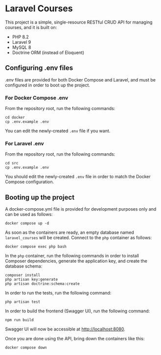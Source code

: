 # Laravel Courses

This project is a simple, single-resource RESTful CRUD API for managing courses, and it is built on:

- PHP 8.2
- Laravel 9
- MySQL 8
- Doctrine ORM (instead of Eloquent)

## Configuring .env files

.env files are provided for both Docker Compose and Laravel, and must be
configured in order to boot up the project.

### For Docker Compose .env

From the repository root, run the following commands:

    cd docker
    cp .env.example .env

You can edit the newly-created `.env` file if you want.

### For Laravel .env

From the repository root, run the following commands:

    cd src
    cp .env.example .env

You should edit the newly-created `.env` file in order to match the Docker Compose
configuration.

## Booting up the project

A docker-compose.yml file is provided for development purposes only and can be used as follows:

    docker compose up -d

As soon as the containers are ready, an empty database named `laravel_courses` will be created.
Connect to the `php` container as follows:

    docker compose exec php bash

In the `php` container, run the following commands in order to install Composer dependencies, generate the
application key, and create the database schema:

    composer install
    php artisan key:generate
    php artisan doctrine:schema:create

In order to run the tests, run the following command:

    php artisan test

In order to build the frontend (Swagger UI), run the following command:

    npm run build

Swagger UI will now be accessible at [http://localhost:8080](http://localhost:8080).

Once you are done using the API, bring down the containers like this:

    docker compose down
